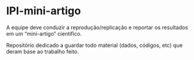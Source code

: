 # IPI-mini-artigo
A equipe deve conduzir a reprodução/replicação e reportar os resultados em um “mini-artigo” científico.

Repositório dedicado a guardar todo material (dados, códigos, etc) que deram base ao trabalho feito.
